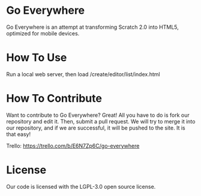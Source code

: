 Go Everywhere
=============

Go Everywhere is an attempt at transforming Scratch 2.0 into HTML5, optimized for mobile devices.

How To Use
=============
Run a local web server, then load /create/editor/list/index.html

How To Contribute
=============
Want to contribute to Go Everywhere? Great! All you have to do is fork our repository and edit it.  Then, submit a pull request. We will try to merge it into our repository, and if we are successful, it will be pushed to the site. It is that easy!

Trello: https://trello.com/b/E6N7Zp6C/go-everywhere

License
=============
Our code is licensed with the LGPL-3.0 open source license.
